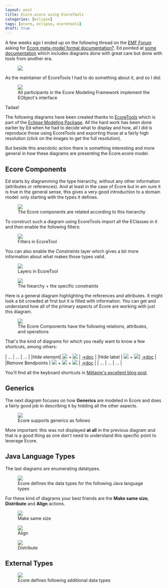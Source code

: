 ```yaml
---
layout: post
title: Ecore.ecore using EcoreTools
categories: [eclipse]
tags: [ecore, eclipse, ecoretools]
draft: true
---
```


A few weeks ago I ended up on the following thread on the [EMF Forum](https://www.eclipse.org/forums/index.php/f/108/) asking for [Ecore meta-model formal documentation?](https://www.eclipse.org/forums/index.php/t/1076719/).
Ed pointed at [some documentation](http://download.eclipse.org/modeling/emf/emf/javadoc/2.11/org/eclipse/emf/ecore/package-summary.html) which includes diagrams done with great care but done with tools from another era.

<figure>
    <a href="{{ site.url }}/images/blog/EObjectOperations-old.gif"><img src="{{ site.url }}/images/blog/EObjectOperations-old.gif"></a>    
    <figcaption></figcaption>
</figure>

As the maintainer of EcoreTools I had to do something about it, and so I did:

<figure>
    <a href="{{ site.url }}/images/blog/eobject.jpg"><img src="{{ site.url }}/images/blog/eobject-small.jpg"></a>    
    <figcaption>All participants in the Ecore Modeling Framework implement the EObject's interface</figcaption>
</figure>

Tadaa!

The following diagrams have been created thanks to [EcoreTools](www.eclipse.org/ecoretools) which is part of the [Eclipse Modeling Package](https://www.eclipse.org/downloads/packages/).
All the hard work has been done earlier by Ed when he had to decide what to display and how, all I did is reproduce those using EcoreTools and exporting those at a fairly high resolution (click on the images to get the full resolution).

But beside this anecdotic action there is something interesting and more general in how these diagrams are presenting the Ecore.ecore model.

## Ecore Components 

Ed starts by diagramming the type hierarchy, without any other information (attributes or references). And at least in the case of Ecore but in am sure it is true in the general sense, this gives a very 
good introduction to a domain model: only starting with the types it defines.

<figure>
    <a href="{{ site.url }}/images/blog/ecore-components.jpg"><img src="{{ site.url }}/images/blog/ecore-components-small.jpg"></a>    
    <figcaption>The Ecore components are related according to this hierarchy</figcaption>
</figure>

To construct such a diagram using EcoreTools import all the EClasses in it and then enable the following filters:

<figure>
    <a href="{{ site.url }}/images/blog/ecore-ecore-filters.png"><img src="{{ site.url }}/images/blog/ecore-ecore-filters.png"></a>    
    <figcaption>Filters in EcoreTool</figcaption>
</figure>

You can also enable the *Constraints* layer which gives a bit more information about what makes those types valid.

<figure>
    <a href="{{ site.url }}/images/blog/ecore-ecore-layers.png"><img src="{{ site.url }}/images/blog/ecore-ecore-layers.png"></a>    
    <figcaption>Layers in EcoreTool</figcaption>
</figure>


<figure>
    <a href="{{ site.url }}/images/blog/ecore-components-constraints.jpg"><img src="{{ site.url }}/images/blog/ecore-components-constraints-small.jpg"></a>    
    <figcaption>The hiearchy + the specific constraints</figcaption>
</figure>


Here is a general diagram highlighting the references and attributes. It might look a bit crowded at first but it is filled with information. You can get and understand how all of the primary aspects of Ecore are working
with just this diagram.

<figure>
    <a href="{{ site.url }}/images/blog/ecore-components-detail.jpg"><img src="{{ site.url }}/images/blog/ecore-components-detail-small.jpg"></a>    
    <figcaption>The Ecore Components have the following relations, attributes, and operations</figcaption>
</figure>

That's the kind of diagrams for which you really want to know a few shortcuts, among others:

| ... | ... | ... |
|Hide element| ![](https://raw.githubusercontent.com/mbats/sirius-blog/master/keyboard/blog/images/computer_key_Ctrl_T.png) + ![](https://raw.githubusercontent.com/mbats/sirius-blog/master/keyboard/blog/images/computer_key_H_T.png) | [->doc](https://www.eclipse.org/sirius/doc/user/diagrams/Diagrams.html#Hidingelements) |
|Hide label | ![](https://raw.githubusercontent.com/mbats/sirius-blog/master/keyboard/blog/images/computer_key_Ctrl_T.png) +  ![](https://raw.githubusercontent.com/mbats/sirius-blog/master/keyboard/blog/images/computer_key_L_T.png)| [->doc](https://www.eclipse.org/sirius/doc/user/diagrams/Diagrams.html#Hidinglabels) |
|Remove Bendpoints | ![](https://github.com/mbats/sirius-blog/blob/master/keyboard/blog/images/computer_key_Ctrl_T.png?raw=true) + ![](https://github.com/mbats/sirius-blog/blob/master/keyboard/blog/images/computer_key_Shift_T.png?raw=true) + ![](https://github.com/mbats/sirius-blog/blob/master/keyboard/blog/images/computer_key_Minus_T.png?raw=true)  | [->doc](https://www.eclipse.org/sirius/doc/user/diagrams/Diagrams.html#Manageedges) |
| ... | ... | ... |

You'll find all the keyboard shortcuts in [Mélanie's excellent blog post](http://melb.enix.org/sirius/keyboard-shortcuts/).


## Generics

The next diagram focuses on how **Generics** are modeled in Ecore and does a fairly good job in describing it by hidding all the other aspects. 

<figure>   
    <a href="{{ site.url }}/images/blog/generics.jpg"><img src="{{ site.url }}/images/blog/generics-small.jpg"></a>    
    <figcaption>Ecore supports generics as follows</figcaption>
</figure>

More important: this was not displayed **at all** in the previous diagram and that is a good thing as one don't need to understand this specific point to leverage Ecore.


## Java Language Types

The last diagrams are enumerating datatypes. 

<figure>   
    <a href="{{ site.url }}/images/blog/java-language-types.jpg"><img src="{{ site.url }}/images/blog/java-language-types-small.jpg"></a>    
    <figcaption>Ecore defines the data types for the following Java language types</figcaption>
</figure>

For these kind of diagrams your best friends are the **Make same size**, **Distribute** and **Align** actions.

<figure>
    <a href="{{ site.url }}/images/blog/ecore-ecore-samesize.png"><img src="{{ site.url }}/images/blog/ecore-ecore-samesize.png"></a>    
    <figcaption>Make same size</figcaption>
</figure>

<figure>
    <a href="{{ site.url }}/images/blog/ecore-ecore-align.png"><img src="{{ site.url }}/images/blog/ecore-ecore-align.png"></a>    
    <figcaption>Align</figcaption>
</figure>

<figure>
    <a href="{{ site.url }}/images/blog/ecore-ecore-distribute.png"><img src="{{ site.url }}/images/blog/ecore-ecore-distribute.png"></a>    
    <figcaption>Distribute</figcaption>
</figure>

## External Types

<figure>   
    <a href="{{ site.url }}/images/blog/external-types.jpg"><img src="{{ site.url }}/images/blog/external-types-small.jpg"></a>    
    <figcaption>Ecore defines following additional data types</figcaption>
</figure>










